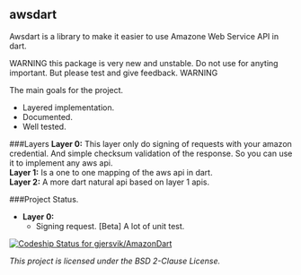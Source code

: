awsdart
----------
Awsdart is a library to make it easier to use Amazone Web Service API in dart.

WARNING this package is very new and unstable. Do not use for anyting important. But please test and give feedback. WARNING

The main goals for the project.

* Layered implementation.
* Documented.
* Well tested.

###Layers
**Layer 0:**
This layer only do signing of requests with your amazon credential. And simple checksum validation of the response. So you can use it to implement any aws api.  
**Layer 1:** 
Is a one to one mapping of the aws api in dart.  
**Layer 2:**
A more dart natural api based on layer 1 apis.  

###Project Status.
* **Layer 0:**
    * Signing request. [Beta] A lot of unit test. 

[ ![Codeship Status for gjersvik/AmazonDart](https://www.codeship.io/projects/0e6905e0-9305-0131-1c79-0ef75c22b34f/status?branch=master)](https://www.codeship.io/projects/16595)

_This project is licensed under the BSD 2-Clause License._
